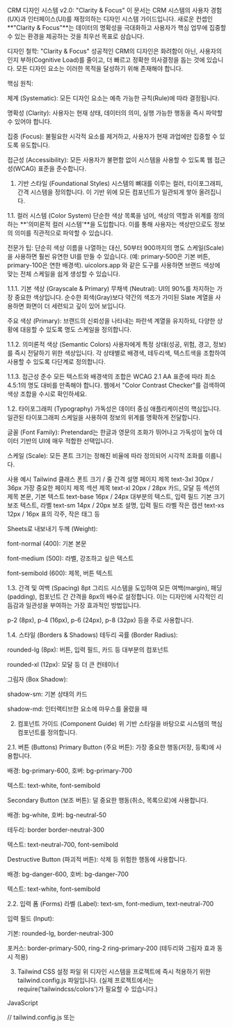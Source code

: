 CRM 디자인 시스템 v2.0: "Clarity & Focus"
이 문서는 CRM 시스템의 사용자 경험(UX)과 인터페이스(UI)를 재정의하는 디자인 시스템 가이드입니다. 새로운 컨셉인 **"Clarity & Focus"**는 데이터의 명확성을 극대화하고 사용자가 핵심 업무에 집중할 수 있는 환경을 제공하는 것을 최우선 목표로 삼습니다.

디자인 철학: "Clarity & Focus"
성공적인 CRM의 디자인은 화려함이 아닌, 사용자의 인지 부하(Cognitive Load)를 줄이고, 더 빠르고 정확한 의사결정을 돕는 것에 있습니다. 모든 디자인 요소는 이러한 목적을 달성하기 위해 존재해야 합니다.

핵심 원칙:

체계 (Systematic): 모든 디자인 요소는 예측 가능한 규칙(Rule)에 따라 결정됩니다.

명확성 (Clarity): 사용자는 현재 상태, 데이터의 의미, 실행 가능한 행동을 즉시 파악할 수 있어야 합니다.

집중 (Focus): 불필요한 시각적 요소를 제거하고, 사용자가 현재 과업에만 집중할 수 있도록 유도합니다.

접근성 (Accessibility): 모든 사용자가 불편함 없이 시스템을 사용할 수 있도록 웹 접근성(WCAG) 표준을 준수합니다.

1. 기반 스타일 (Foundational Styles)
시스템의 뼈대를 이루는 컬러, 타이포그래피, 간격 시스템을 정의합니다. 이 기반 위에 모든 컴포넌트가 일관되게 쌓아 올려집니다.

1.1. 컬러 시스템 (Color System)
단순한 색상 목록을 넘어, 색상의 역할과 위계를 정의하는 **'의미론적 컬러 시스템'**을 도입합니다. 이를 통해 사용자는 색상만으로도 정보의 의미를 직관적으로 파악할 수 있습니다.

전문가 팁: 단순히 색상 이름을 나열하는 대신, 50부터 900까지의 명도 스케일(Scale)을 사용하면 훨씬 유연한 UI를 만들 수 있습니다. (예: primary-500은 기본 버튼, primary-100은 연한 배경색). uicolors.app 와 같은 도구를 사용하면 브랜드 색상에 맞는 전체 스케일을 쉽게 생성할 수 있습니다.

1.1.1. 기본 색상 (Grayscale & Primary)
무채색 (Neutral): UI의 90%를 차지하는 가장 중요한 색상입니다. 순수한 회색(Gray)보다 약간의 색조가 가미된 Slate 계열을 사용하면 화면이 더 세련되고 깊이 있어 보입니다.

주요 색상 (Primary): 브랜드의 신뢰성을 나타내는 파란색 계열을 유지하되, 다양한 상황에 대응할 수 있도록 명도 스케일을 정의합니다.

1.1.2. 의미론적 색상 (Semantic Colors)
사용자에게 특정 상태(성공, 위험, 경고, 정보)를 즉시 전달하기 위한 색상입니다. 각 상태별로 배경색, 테두리색, 텍스트색을 조합하여 사용할 수 있도록 다단계로 정의합니다.

1.1.3. 접근성 준수
모든 텍스트와 배경색의 조합은 WCAG 2.1 AA 표준에 따라 최소 4.5:1의 명도 대비를 만족해야 합니다. 웹에서 "Color Contrast Checker"를 검색하여 색상 조합을 수시로 확인하세요.

1.2. 타이포그래피 (Typography)
가독성은 데이터 중심 애플리케이션의 핵심입니다. 일관된 타이포그래피 스케일을 사용하여 정보의 위계를 명확하게 전달합니다.

글꼴 (Font Family): Pretendard는 한글과 영문의 조화가 뛰어나고 가독성이 높아 데이터 기반의 UI에 매우 적합한 선택입니다.

스케일 (Scale): 모든 폰트 크기는 정해진 비율에 따라 정의되어 시각적 조화를 이룹니다.

사용 예시	Tailwind 클래스	폰트 크기 / 줄 간격	설명
페이지 제목	text-3xl	30px / 36px	가장 중요한 페이지 제목
섹션 제목	text-xl	20px / 28px	카드, 모달 등 섹션의 제목
본문, 기본 텍스트	text-base	16px / 24px	대부분의 텍스트, 입력 필드 기본 크기
보조 텍스트, 라벨	text-sm	14px / 20px	보조 설명, 입력 필드 라벨
작은 캡션	text-xs	12px / 16px	표의 각주, 작은 태그 등

Sheets로 내보내기
두께 (Weight):

font-normal (400): 기본 본문

font-medium (500): 라벨, 강조하고 싶은 텍스트

font-semibold (600): 제목, 버튼 텍스트

1.3. 간격 및 여백 (Spacing)
8pt 그리드 시스템을 도입하여 모든 여백(margin), 패딩(padding), 컴포넌트 간 간격을 8px의 배수로 설정합니다. 이는 디자인에 시각적인 리듬감과 일관성을 부여하는 가장 효과적인 방법입니다.

p-2 (8px), p-4 (16px), p-6 (24px), p-8 (32px) 등을 주로 사용합니다.

1.4. 스타일 (Borders & Shadows)
테두리 곡률 (Border Radius):

rounded-lg (8px): 버튼, 입력 필드, 카드 등 대부분의 컴포넌트

rounded-xl (12px): 모달 등 더 큰 컨테이너

그림자 (Box Shadow):

shadow-sm: 기본 상태의 카드

shadow-md: 인터랙티브한 요소에 마우스를 올렸을 때

2. 컴포넌트 가이드 (Component Guide)
위 기반 스타일을 바탕으로 시스템의 핵심 컴포넌트를 정의합니다.

2.1. 버튼 (Buttons)
Primary Button (주요 버튼): 가장 중요한 행동(저장, 등록)에 사용합니다.

배경: bg-primary-600, 호버: bg-primary-700

텍스트: text-white, font-semibold

Secondary Button (보조 버튼): 덜 중요한 행동(취소, 목록으로)에 사용합니다.

배경: bg-white, 호버: bg-neutral-50

테두리: border border-neutral-300

텍스트: text-neutral-700, font-semibold

Destructive Button (파괴적 버튼): 삭제 등 위험한 행동에 사용합니다.

배경: bg-danger-600, 호버: bg-danger-700

텍스트: text-white, font-semibold

2.2. 입력 폼 (Forms)
라벨 (Label): text-sm, font-medium, text-neutral-700

입력 필드 (Input):

기본: rounded-lg, border-neutral-300

포커스: border-primary-500, ring-2 ring-primary-200 (테두리와 그림자 효과 동시 적용)

3. Tailwind CSS 설정 파일
위 디자인 시스템을 프로젝트에 즉시 적용하기 위한 tailwind.config.js 파일입니다. (실제 프로젝트에서는 require('tailwindcss/colors')가 필요할 수 있습니다.)

JavaScript

// tailwind.config.js 또는 <script> 태그 내

// const colors = require('tailwindcss/colors') // Node.js 환경에서 사용

tailwind.config = {
  theme: {
    extend: {
      colors: {
        // 1. 무채색: Gray 대신 Slate를 사용하여 깊이감을 더함
        neutral: {
          50: '#f8fafc',
          100: '#f1f5f9',
          200: '#e2e8f0',
          300: '#cbd5e1',
          400: '#94a3b8',
          500: '#64748b', // 보조 텍스트 (기존 secondary)
          600: '#475569',
          700: '#334155',
          800: '#1e293b',
          900: '#0f172a',
        },

        // 2. 주요 색상: 기존 Blue를 명도 스케일로 확장
        primary: {
          50: '#eff6ff',
          100: '#dbeafe',
          200: '#bfdbfe',
          300: '#93c5fd',
          400: '#60a5fa',
          500: '#3b82f6', // 기본 (기존 primary)
          600: '#2563eb', // 호버 (기존 primary-dark)
          700: '#1d4ed8',
          800: '#1e40af',
          900: '#1e3a8a',
        },

        // 3. 의미론적 색상: 상태별로 명확한 색상 정의
        // Tailwind CSS의 기본 색상을 그대로 활용하거나 커스텀할 수 있습니다.
        // 예: success: colors.emerald, warning: colors.amber, danger: colors.rose
        success: {
          500: '#10B981', // 기존 success
        },
        danger: {
          500: '#EF4444', // 기존 danger
        },
      },
      // 4. 폰트 패밀리: Pretendard를 기본 sans-serif 글꼴로 지정
      fontFamily: {
        sans: ['Pretendard', 'ui-sans-serif', 'system-ui', '-apple-system', 'BlinkMacSystemFont', '"Segoe UI"', 'Roboto', '"Helvetica Neue"', 'Arial', '"Noto Sans"', 'sans-serif'],
      },
    },
  },
  plugins: [],
}